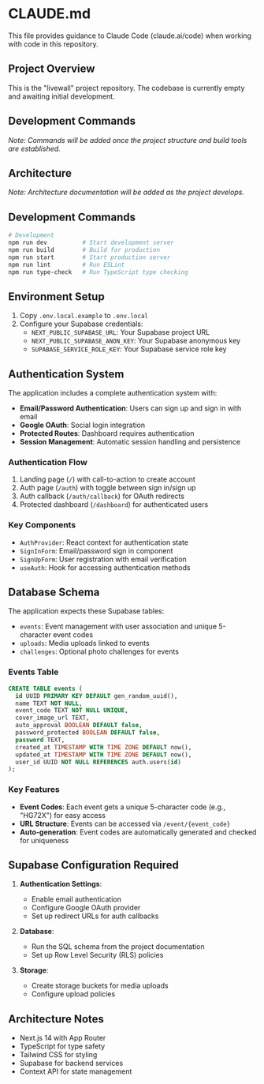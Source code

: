 # CLAUDE.md

This file provides guidance to Claude Code (claude.ai/code) when working with code in this repository.

## Project Overview

This is the "livewall" project repository. The codebase is currently empty and awaiting initial development.

## Development Commands

*Note: Commands will be added once the project structure and build tools are established.*

## Architecture

*Note: Architecture documentation will be added as the project develops.*

## Development Commands

```bash
# Development
npm run dev          # Start development server
npm run build        # Build for production
npm run start        # Start production server
npm run lint         # Run ESLint
npm run type-check   # Run TypeScript type checking
```

## Environment Setup

1. Copy `.env.local.example` to `.env.local`
2. Configure your Supabase credentials:
   - `NEXT_PUBLIC_SUPABASE_URL`: Your Supabase project URL
   - `NEXT_PUBLIC_SUPABASE_ANON_KEY`: Your Supabase anonymous key
   - `SUPABASE_SERVICE_ROLE_KEY`: Your Supabase service role key

## Authentication System

The application includes a complete authentication system with:

- **Email/Password Authentication**: Users can sign up and sign in with email
- **Google OAuth**: Social login integration  
- **Protected Routes**: Dashboard requires authentication
- **Session Management**: Automatic session handling and persistence

### Authentication Flow

1. Landing page (`/`) with call-to-action to create account
2. Auth page (`/auth`) with toggle between sign in/sign up
3. Auth callback (`/auth/callback`) for OAuth redirects
4. Protected dashboard (`/dashboard`) for authenticated users

### Key Components

- `AuthProvider`: React context for authentication state
- `SignInForm`: Email/password sign in component
- `SignUpForm`: User registration with email verification
- `useAuth`: Hook for accessing authentication methods

## Database Schema

The application expects these Supabase tables:
- `events`: Event management with user association and unique 5-character event codes
- `uploads`: Media uploads linked to events  
- `challenges`: Optional photo challenges for events

### Events Table
```sql
CREATE TABLE events (
  id UUID PRIMARY KEY DEFAULT gen_random_uuid(),
  name TEXT NOT NULL,
  event_code TEXT NOT NULL UNIQUE,
  cover_image_url TEXT,
  auto_approval BOOLEAN DEFAULT false,
  password_protected BOOLEAN DEFAULT false,
  password TEXT,
  created_at TIMESTAMP WITH TIME ZONE DEFAULT now(),
  updated_at TIMESTAMP WITH TIME ZONE DEFAULT now(),
  user_id UUID NOT NULL REFERENCES auth.users(id)
);
```

### Key Features
- **Event Codes**: Each event gets a unique 5-character code (e.g., "HG72X") for easy access
- **URL Structure**: Events can be accessed via `/event/{event_code}`
- **Auto-generation**: Event codes are automatically generated and checked for uniqueness

## Supabase Configuration Required

1. **Authentication Settings**:
   - Enable email authentication
   - Configure Google OAuth provider
   - Set up redirect URLs for auth callbacks

2. **Database**:
   - Run the SQL schema from the project documentation
   - Set up Row Level Security (RLS) policies

3. **Storage**:
   - Create storage buckets for media uploads
   - Configure upload policies

## Architecture Notes

- Next.js 14 with App Router
- TypeScript for type safety
- Tailwind CSS for styling
- Supabase for backend services
- Context API for state management
